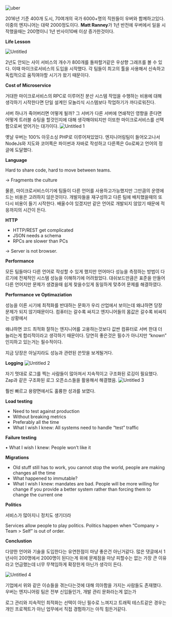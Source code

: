 
![uber](https://user-images.githubusercontent.com/72185011/202848972-8eb2743f-1f53-4356-a438-07589ce3dbe9.jpg)


2016년 기준 400개 도시, 70여개의 국가 6000+명의 직원들이 우버와 함께하고있다. 이중의 엔지니어는 대략 2000정도이다. ****Matt Ranney****가 1년 반전에 우버에서 일을 시작했을때는 200명이니 1년 반사이10배 이상 증가한것이다.

**Life Lesson**

![Untitled](https://user-images.githubusercontent.com/72185011/202849003-3393277c-65ab-4b0f-9fb3-eb29da897807.png)

2년도 안되는 사이 서비스의 개수가 800개를 돌파할거같은 우상향 그래프를 볼 수 있다. 이때 마이크로서비스의 도입을 시작했다. 각 팀들이 최고의 툴을 사용해서 신속하고 독립적으로 움직여야할 시기가 왔기 때문이다.

**Cost of Microservice**

거대한 마이크로서비스의 RPC로 이루어진 분산 시스템  작업을 수행하는 비용에 대해 생각하기 시작한다면 단일 설계인 모놀리식 시스템보다 작업하기가 까다로워진다.

서버 하나가 죽어버리면 어떻게 될까? 그 서버가 다른 서버에 연쇄적인 영향을 준다면 어떻게 트러블 슈팅을 할것인지에 대해 생각해야되지만 이또한 마이크로서비스를 선택함으로써 얻어가는 대가이다. 
![Untitled 1](https://user-images.githubusercontent.com/72185011/202848977-4850eabe-f2f4-4ad8-a143-73890e4800d3.png)


옛날 우버는 100% 아웃소싱 PHP로 이루어져있었다. 엔지니어링팀이 들어오고나서 NodeJs와 지도와 코어쪽은 파이썬과 자바로 작성하고 다른쪽은 Go로짜고 언어의 정글에 도달했다.

**Language**

Hard to share code, hard to move between teams.

→ Fragments the culture

물론, 마이크로서비스이기에 팀들이 다른 언어를 사용하고가능했지만 그만큼의 운영에 드는 비용은 고려하지 않은것이다. 개발자들을 재구성하고 다른 팀에 배치했을때의 또 다시 비용이 들기 시작한다. 배울수야 있겠지만 같은 언어로 개발되지 않았기 때문에 적응까지의 시간이 든다.

**HTTP**

- HTTP/REST get complicated
- JSON needs a schema
- RPCs are slower than PCs

→ Server is not browser. 

**Performance**

모든 팀들마다 다른 언어로 작성할 수 있게 했지만  언어마다 성능을 측정하는 방법이 다르기에 전체적인 시스템 성능을 이해하기에 어려웠었다. 대쉬보드만큼은 표준을 만들어 다른 언어지만 문제가 생겼을때 쉽게 찾을수있게 동일하게 맞추어 문제를 해결하였다.

**Performance ve Optimaziation**

성능을 이른 시기에 최적화를 반대하는 문화가 우리 산업에서 보이는데 왜냐하면 당장 문제가 되지 않기때문이다. 컴퓨터는 갈수록 싸지고 엔지니어들의 몸값은 갈수록 비싸지는 상황에서 

왜냐하면 코드 최적화 잘하는 엔지니어를 고용하는것보다 값싼 컴퓨터로 서버 한대 더 늘리는게 합리적이라고 생각하기 때문이다. 당연히 좋은것은 필수가 아니지만 “known” 인지하고 있는거는 필수적이다.

지금 당장은 아닐지라도 성능과 관련된 쓴맛을 보게될거다.

**Logging**
![Untitled 2](https://user-images.githubusercontent.com/72185011/202848984-6e0f7352-efff-47f4-82a0-87106badbf1d.png)



자기 멋대로 로그를 찍는 사람들이 많아져서 지속적이고 구조화된 로깅이 필요했다.  Zap과 같은 구조화된 로그 오픈소스들을 활용해서 해결했음.
![Untitled 3](https://user-images.githubusercontent.com/72185011/202848990-cd7bcad0-6041-4d4b-ad56-a224c747ca6b.png)

훨씬 빠르고 용량면에서도 훌륭한 성과를 보였다. 

****Load testing****

- Need to test against production
- Without breaking metrics
- Preferably all the time
- What I wish I knew: All systems need to handle “test” traffic

****Failure testing****

• What I wish I knew: People won’t like it

****Migrations****

- Old stuff still has to work, you cannot stop the world, people are making changes all the time
- What happened to immutable?
- What I wish I knew: mandates are bad. People will be more willing for change if you provide a better system rather than forcing them to change the current one

****Politics****

서비스가 많아지니 정치도 생기더라

Services allow people to play politics. Politics happen when “Company > Team > Self” is out of order.

**Conclustion**

다양한 언어와 기술을 도입한다는 유연한점이 마냥 좋은건 아닌거같다. 많은 댓글에서 1년사이 200명에서 2000명이 된다는게 위에 문제점을 마냥 피할수는 없는 가장 큰 이유라고 언급했는데 너무 무책임하게 확장한게 아닌가 생각이 든다.

![Untitled 4](https://user-images.githubusercontent.com/72185011/202848995-4886e34f-3a57-45e0-bfa0-7213e810a940.png)

기업에서 위와 같은 이슈들을 겪는다는것에 대해 의아함을 가지는 사람들도 존재했다. 우버는 엔지니어링 팀은 전부 신입들인가, 개발 관리 문화라는게 없는가

로그 관리와 지속적인 최적화는 선택이 아닌 필수로 느껴지고 트래픽 테스트같은 경우는 개인 프로젝트가 아닌 업무에서 직접 경험하기는 아직 힘든거같다.
